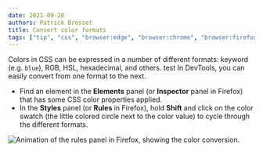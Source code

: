 ```yaml
---
date: 2021-09-20
authors: Patrick Brosset
title: Convert color formats
tags: ["tip", "css", "browser:edge", "browser:chrome", "browser:firefox"]
---
```

Colors in CSS can be expressed in a number of different formats: keyword (e.g. `blue`), RGB, HSL, hexadecimal, and others.
test
In DevTools, you can easily convert from one format to the next.

* Find an element in the **Elements** panel (or **Inspector** panel in Firefox) that has some CSS color properties applied.
* In the **Styles** panel (or **Rules** in Firefox), hold **Shift** and click on the color swatch (the little colored circle next to the color value) to cycle through the different formats.

![Animation of the rules panel in Firefox, showing the color conversion.](../../assets/img/convert-color-formats.gif)
